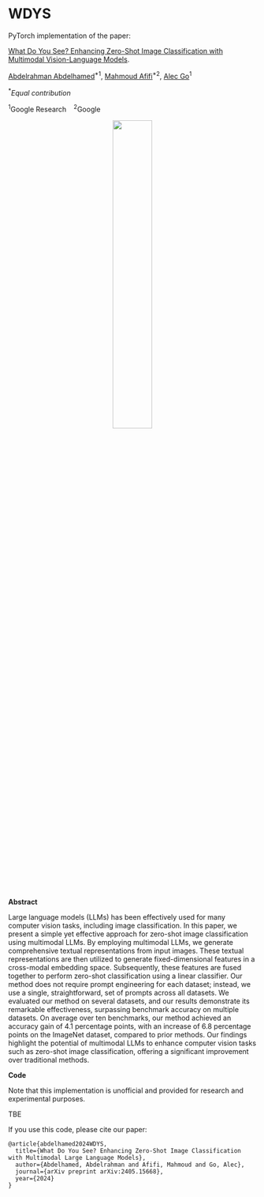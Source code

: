 # WDYS
PyTorch implementation of the paper: 

[What Do You See? Enhancing Zero-Shot Image Classification with Multimodal Vision-Language Models](https://arxiv.org/abs/2405.15668). 

[Abdelrahman Abdelhamed](https://abdokamel.github.io/)<sup>*1</sup>, [Mahmoud Afifi](https://www.mafifi.info/)<sup>*2</sup>, [Alec Go](https://scholar.google.com/citations?user=I54RNh4AAAAJ&hl=en&oi=sra)<sup>1</sup>

<sup>*</sup>*Equal contribution*

<sup>1</sup>Google Research  &ensp; <sup>2</sup>Google




<p align="center">
  <img src="https://github.com/user-attachments/assets/d9743225-29f6-40ef-b1f7-f3f1be5af401" width="40%">
</p>



**Abstract**

Large language models (LLMs) has been effectively used for many computer vision tasks, including image classification. In this paper, we present a simple yet effective approach for zero-shot image classification using multimodal LLMs. By employing multimodal LLMs, we generate comprehensive textual representations from input images. These textual representations are then utilized to generate fixed-dimensional features in a cross-modal embedding space. Subsequently, these features are fused together to perform zero-shot classification using a linear classifier. Our method does not require prompt engineering for each dataset; instead, we use a single, straightforward, set of prompts across all datasets. We evaluated our method on several datasets, and our results demonstrate its remarkable effectiveness, surpassing benchmark accuracy on multiple datasets. On average over ten benchmarks, our method achieved an accuracy gain of 4.1 percentage points, with an increase of 6.8 percentage points on the ImageNet dataset, compared to prior methods. Our findings highlight the potential of multimodal LLMs to enhance computer vision tasks such as zero-shot image classification, offering a significant improvement over traditional methods.


**Code**

Note that this implementation is unofficial and provided for research and experimental purposes.

TBE

If you use this code, please cite our paper:
```
@article{abdelhamed2024WDYS,
  title={What Do You See? Enhancing Zero-Shot Image Classification with Multimodal Large Language Models},
  author={Abdelhamed, Abdelrahman and Afifi, Mahmoud and Go, Alec},
  journal={arXiv preprint arXiv:2405.15668},
  year={2024}
}
```

